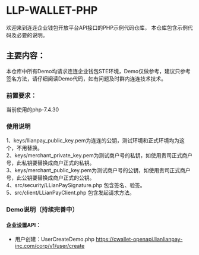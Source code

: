 # LLP-WALLET-PHP

欢迎来到连连企业钱包开放平台API接口的PHP示例代码仓库， 本仓库包含示例代码及必要的说明。

## 主要内容：

本仓库中所有Demo均请求连连企业钱包STE环境，Demo仅做参考，建议只参考签名方法，请仔细阅读Demo代码，如有问题及时群内连连技术技术。

### 前置要求：
当前使用的php-7.4.30

### 使用说明
1、keys/llianpay_public_key.pem为连连的公钥，测试环境和正式环境均为这个，不用替换。<br/>
2、keys/merchant_private_key.pem为测试商户号的私钥，如使用贵司正式商户号，此私钥要替换成商户正式的私钥。<br/>
3、keys/merchant_public_key.pem为测试商户号的公钥，如使用贵司正式商户号，此公钥要替换成商户正式的公钥。<br/>
4、src/security/LLianPaySignature.php 包含签名、验签。<br/>
5、src/client/LLianPayClient.php 包含发起请求方法。<br/>

### Demo说明（持续完善中）
#### 企业设置API：
* 用户创建：UserCreateDemo.php https://cwallet-openapi.lianlianpay-inc.com/corp/v1/user/create
